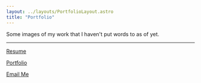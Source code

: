 ```yaml
---
layout: ../layouts/PortfolioLayout.astro
title: "Portfolio"
---
```

Some images of my work that I haven't put words to as of yet.



--------------------------------

[Resume](https://docs.google.com/document/d/1DSliiG6L4F-r-HvV9pp2kGYT_x2BYni-A3SXFgl-K9k/edit?usp=sharing)

[Portfolio](/posts)

[Email Me](mailto:hi@macknelson.com)